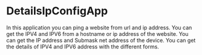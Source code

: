 # DetailsIpConfigApp
In this application you can ping a website from url and ip address.
You can get the IPV4 and IPV6 from a hostname or ip address of the website.
You can get the IP address and Submask net address of the device.
You can get the details of IPV4 and IPV6 address with the different forms.
